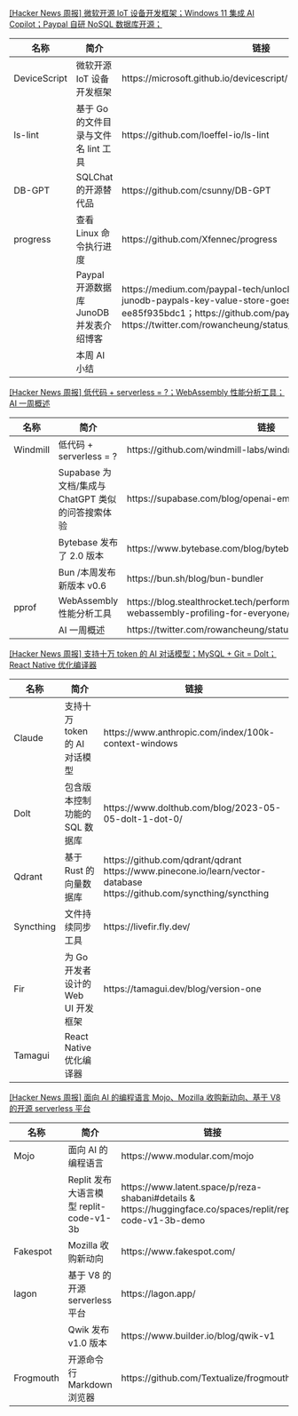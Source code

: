 [[Hacker News 周报] 微软开源 IoT 设备开发框架；Windows 11 集成 AI Copilot；Paypal 自研 NoSQL
数据库开源；](https://www.bilibili.com/video/BV1ek4y1W7eg)
<table>
  <theader>
    <th>名称</th>
    <th>简介</th>
    <th>链接</th>
  </theader>
  <tbody>
    <tr>
      <td>DeviceScript</td>
      <td>微软开源 IoT 设备开发框架</td>
      <td>https://microsoft.github.io/devicescript/</td>
    </tr><tr>
      <td>ls-lint</td>
      <td>基于 Go 的文件目录与文件名 lint 工具</td>
      <td>https://github.com/loeffel-io/ls-lint</td>
    </tr><tr>
      <td>DB-GPT</td>
      <td>SQLChat 的开源替代品</td>
      <td>https://github.com/csunny/DB-GPT</td>
    </tr><tr>
      <td>progress</td>
      <td>查看 Linux 命令执行进度</td>
      <td>https://github.com/Xfennec/progress</td>
    </tr><tr>
      <td></td>
      <td>Paypal 开源数据库 JunoDB 并发表介绍博客</td>
      <td>https://medium.com/paypal-tech/unlocking-the-power-of-junodb-paypals-key-value-store-goes-open-source-ee85f935bdc1；https://github.com/paypal/junodb
        https://twitter.com/rowancheung/status/1661356887651020802</td>
    </tr><tr>
      <td></td>
      <td>本周 AI 小结</td>
      <td></td>
    </tr>
  </tbody>
</table>

[[Hacker News 周报] 低代码 + serverless = ?；WebAssembly 性能分析工具；AI
一周概述](https://www.bilibili.com/video/BV1Js4y1u7J3)
<table>
  <theader>
    <th>名称</th>
    <th>简介</th>
    <th>链接</th>
  </theader>
  <tbody>
    <tr>
      <td>Windmill</td>
      <td>低代码 + serverless = ?</td>
      <td>https://github.com/windmill-labs/windmill</td>
    </tr><tr>
      <td></td>
      <td>Supabase 为文档/集成与 ChatGPT 类似的问答搜索体验</td>
      <td>https://supabase.com/blog/openai-embeddings-postgres-vector</td>
    </tr><tr>
      <td></td>
      <td>Bytebase 发布了 2.0 版本</td>
      <td>https://www.bytebase.com/blog/bytebase-2-0/</td>
    </tr><tr>
      <td></td>
      <td>Bun /本周发布新版本 v0.6</td>
      <td>https://bun.sh/blog/bun-bundler</td>
    </tr><tr>
      <td>pprof</td>
      <td>WebAssembly 性能分析工具</td>
      <td>https://blog.stealthrocket.tech/performance-in-the-spotlight-webassembly-profiling-for-everyone/</td>
    </tr><tr>
      <td></td>
      <td>AI 一周概述</td>
      <td>https://twitter.com/rowancheung/status/1659650892071616512</td>
    </tr>
  </tbody>
</table>

[[Hacker News 周报] 支持十万 token 的 AI 对话模型；MySQL + Git = Dolt；React Native
优化编译器](https://www.bilibili.com/video/BV1Wg4y1V7GJ)
<table>
  <theader>
    <th>名称</th>
    <th>简介</th>
    <th>链接</th>
  </theader>
  <tbody>
    <tr>
      <td>Claude</td>
      <td>支持十万 token 的 AI 对话模型</td>
      <td>https://www.anthropic.com/index/100k-context-windows</td>
    </tr><tr>
      <td>Dolt</td>
      <td>包含版本控制功能的 SQL 数据库</td>
      <td>https://www.dolthub.com/blog/2023-05-05-dolt-1-dot-0/</td>
    </tr><tr>
      <td>Qdrant</td>
      <td>基于 Rust 的向量数据库</td>
      <td>https://github.com/qdrant/qdrant
        https://www.pinecone.io/learn/vector-database
        https://github.com/syncthing/syncthing</td>
    </tr><tr>
      <td>Syncthing</td>
      <td>文件持续同步工具</td>
      <td>https://livefir.fly.dev/</td>
    </tr><tr>
      <td>Fir</td>
      <td>为 Go 开发者设计的 Web UI 开发框架</td>
      <td>https://tamagui.dev/blog/version-one</td>
    </tr><tr>
      <td>Tamagui</td>
      <td>React Native 优化编译器</td>
      <td></td>
    </tr>
  </tbody>
</table>

[[Hacker News 周报] 面向 AI 的编程语言 Mojo、Mozilla 收购新动向、基于 V8 的开源 serverless
平台](https://www.bilibili.com/video/BV1x24y1T7Tf)
<table>
  <theader>
    <th>名称</th>
    <th>简介</th>
    <th>链接</th>
  </theader>
  <tbody>
    <tr>
      <td>Mojo</td>
      <td>面向 AI 的编程语言</td>
      <td>https://www.modular.com/mojo</td>
    </tr><tr>
      <td></td>
      <td>Replit 发布大语言模型 replit-code-v1-3b</td>
      <td>https://www.latent.space/p/reza-shabani#details &
        https://huggingface.co/spaces/replit/replit-code-v1-3b-demo</td>
    </tr><tr>
      <td>Fakespot</td>
      <td>Mozilla 收购新动向</td>
      <td>https://www.fakespot.com/</td>
    </tr><tr>
      <td>lagon</td>
      <td>基于 V8 的开源 serverless 平台</td>
      <td>https://lagon.app/</td>
    </tr><tr>
      <td></td>
      <td>Qwik 发布 v1.0 版本</td>
      <td>https://www.builder.io/blog/qwik-v1</td>
    </tr><tr>
      <td>Frogmouth</td>
      <td>开源命令行 Markdown 浏览器</td>
      <td>https://github.com/Textualize/frogmouth</td>
    </tr>
  </tbody>
</table>